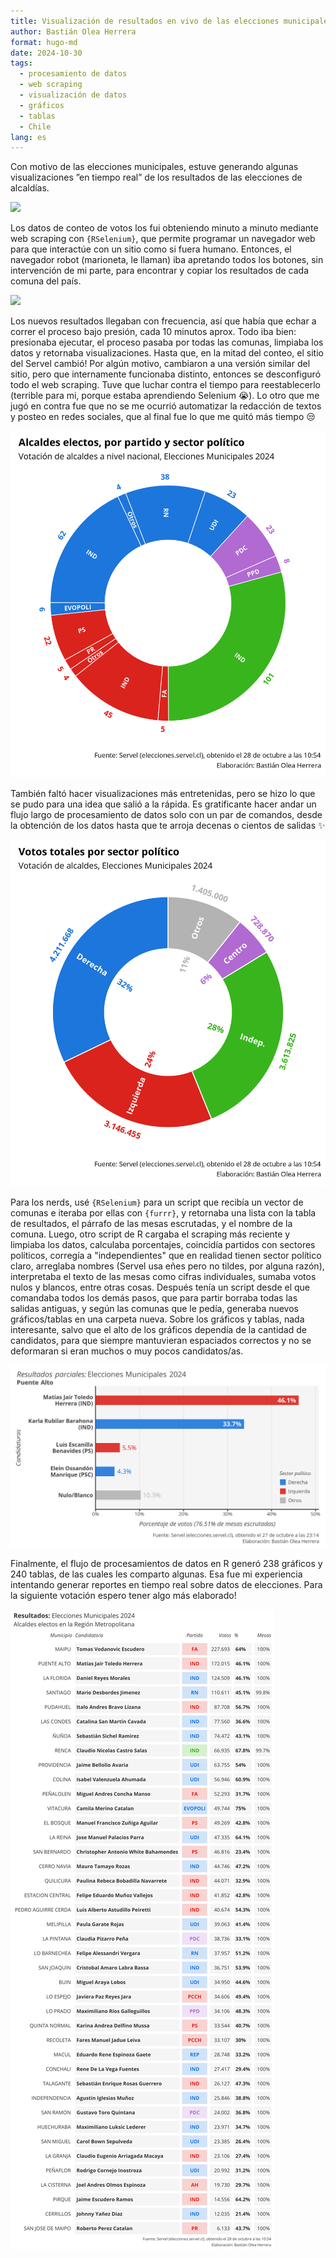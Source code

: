 ```yaml
---
title: Visualización de resultados en vivo de las elecciones municipales 2024
author: Bastián Olea Herrera
format: hugo-md
date: 2024-10-30
tags:
  - procesamiento de datos
  - web scraping
  - visualización de datos
  - gráficos
  - tablas
  - Chile
lang: es
---
```


Con motivo de las elecciones municipales, estuve generando algunas visualizaciones ”en tiempo real” de los resultados de las elecciones de alcaldías. 

![](servel_tabla_Peñalolen_28-10-24_0101.png)

Los datos de conteo de votos los fui obteniendo minuto a minuto mediante web scraping con `{RSelenium}`, que permite programar un navegador web para que interactúe con un sitio como si fuera humano. Entonces, el navegador robot (marioneta, le llaman) iba apretando todos los botones, sin intervención de mi parte, para encontrar y copiar los resultados de cada comuna del país.

![](servel_resultados_multi_featured)

Los nuevos resultados llegaban con frecuencia, así que había que echar a correr el proceso bajo presión, cada 10 minutos aprox. Todo iba bien: presionaba ejecutar, el proceso pasaba por todas las comunas, limpiaba los datos y retornaba visualizaciones. Hasta que, en la mitad del conteo, el sitio del Servel cambió! Por algún motivo, cambiaron a una versión similar del sitio, pero que internamente funcionaba distinto, entonces se desconfiguró todo el web scraping. Tuve que luchar contra el tiempo para reestablecerlo (terrible para mi, porque estaba aprendiendo Selenium 😭). Lo otro que me jugó en contra fue que no se me ocurrió automatizar la redacción de textos y posteo en redes sociales, que al final fue lo que me quitó más tiempo 😒

![](servel_alcaldes_sector_28-10-24_1054.jpg)

También faltó hacer visualizaciones más entretenidas, pero se hizo lo que se pudo para una idea que salió a la rápida. Es gratificante hacer andar un flujo largo de procesamiento de datos solo con un par de comandos, desde la obtención de los datos hasta que te arroja decenas o cientos de salidas ✨

![](servel_votos_sector_28-10-24_1054.jpg)

Para los nerds, usé `{RSelenium}` para un script que recibía un vector de comunas e iteraba por ellas con `{furrr}`, y retornaba una lista con la tabla de resultados, el párrafo de las mesas escrutadas, y el nombre de la comuna. Luego, otro script de R cargaba el scraping más reciente y limpiaba los datos, calculaba porcentajes, coincidía partidos con sectores políticos, corregía a "independientes" que en realidad tienen sector político claro, arreglaba nombres (Servel usa eñes pero no tildes, por alguna razón), interpretaba el texto de las mesas como cifras individuales, sumaba votos nulos y blancos, entre otras cosas. Después tenía un script desde el que comandaba todos los demás pasos, que para partir borraba todas las salidas antiguas, y según las comunas que le pedía, generaba nuevos gráficos/tablas en una carpeta nueva. Sobre los gráficos y tablas, nada interesante, salvo que el alto de los gráficos dependía de la cantidad de candidatos, para que siempre mantuvieran espaciados correctos y no se deformaran si eran muchos o muy pocos candidatos/as.

![](servel_grafico_Puente_Alto_27-10-24_2314.jpg)

Finalmente, el flujo de procesamientos de datos en R generó 238 gráficos y 240 tablas, de las cuales les comparto algunas. Esa fue mi experiencia intentando generar reportes en tiempo real sobre datos de elecciones. Para la siguiente votación espero tener algo más elaborado!

![](servel_tabla_ganadores_rm_28-10-24_1054.png)